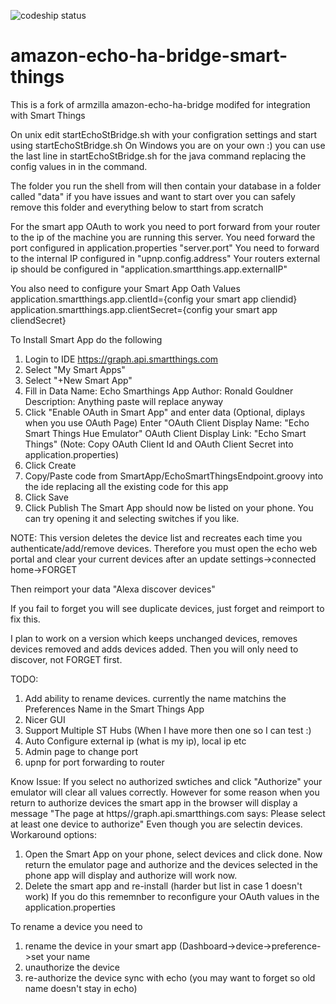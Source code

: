 ![codeship status](https://codeship.com/projects/998e16f0-ca03-0132-6689-76c03995407a/status?branch=master)


# amazon-echo-ha-bridge-smart-things
This is a fork of armzilla amazon-echo-ha-bridge modifed for integration with Smart Things

On unix edit startEchoStBridge.sh with your configration settings
and start using startEchoStBridge.sh
On Windows you are on your own :) you can use the last line in startEchoStBridge.sh for the java command replacing the config values in
in the command.

The folder you run the shell from will then contain your database in a folder called "data" if you have issues and want to start over you can safely remove this folder and everything below to start from scratch

For the smart app OAuth to work you need to port forward from your router to the ip of the machine you are running this server.
You need forward the port configured in application.properties  "server.port"
You need to forward to the internal IP configured in "upnp.config.address"
Your routers external ip should be configured in "application.smartthings.app.externalIP"

You also need to configure your Smart App Oath Values
application.smartthings.app.clientId={config your smart app cliendid}
application.smartthings.app.clientSecret={config your smart app cliendSecret}

To Install Smart App do the following
1) Login to IDE https://graph.api.smartthings.com
2) Select "My Smart Apps"
3) Select "+New Smart App"
4) Fill in Data
    Name: Echo Smarthings App
    Author: Ronald Gouldner
    Description: Anything paste will replace anyway
5) Click "Enable OAuth in Smart App" and enter data (Optional, diplays when you use OAuth Page)
   Enter "OAuth Client Display Name: "Echo Smart Things Hue Emulator"
   OAuth Client Display Link: "Echo Smart Things"
   (Note: Copy OAuth Client Id and OAuth Client Secret into application.properties)
6) Click Create
7) Copy/Paste code from SmartApp/EchoSmartThingsEndpoint.groovy into the ide replacing all the existing code for this app
8) Click Save
9) Click Publish
The Smart App should now be listed on your phone.  You can try opening it and selecting switches if you like.

NOTE: This version deletes the device list and recreates each time you authenticate/add/remove devices.
Therefore you must open the echo web portal and clear your current devices after an update
settings->connected home->FORGET

Then reimport your data
"Alexa discover devices"

If you fail to forget you will see duplicate devices, just forget and reimport to fix this.

I plan to work on a version which keeps unchanged devices, removes devices removed and adds devices added.
Then you will only need to discover, not FORGET first.

TODO:
1) Add ability to rename devices.  currently the name matchins the Preferences Name in the Smart Things App
2) Nicer GUI
3) Support Multiple ST Hubs (When I have more then one so I can test :)
4) Auto Configure external ip (what is my ip), local ip etc
5) Admin page to change port
6) upnp for port forwarding to router

Know Issue:
If you select no authorized swtiches and click "Authorize" your emulator will clear all values correctly.
However for some reason when you return to authorize devices the smart app in the browser will display a message
"The page at https//graph.api.smartthings.com says: Please select at least one device to authorize"
Even though you are selectin devices.
Workaround options:
1) Open the Smart App on your phone, select devices and click done.  Now return the emulator page and authorize and
   the devices selected in the phone app will display and authorize will work now.
2) Delete the smart app and re-install (harder but list in case 1 doesn't work) If you do this rememnber to reconfigure
   your OAuth values in the application.properties

To rename a device you need to
1) rename the device in your smart app (Dashboard->device->preference->set your name
2) unauthorize the device
3) re-authorize the device
sync with echo (you may want to forget so old name doesn't stay in echo)
